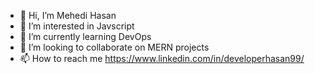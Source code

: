- 👋 Hi, I’m Mehedi Hasan
- 👀 I’m interested in Javscript
- 🌱 I’m currently learning DevOps
- 💞️ I’m looking to collaborate on MERN projects
- 📫 How to reach me https://www.linkedin.com/in/developerhasan99/

<!---
developerhasan99/developerhasan99 is a ✨ special ✨ repository because its `README.md` (this file) appears on your GitHub profile.
You can click the Preview link to take a look at your changes.
--->
